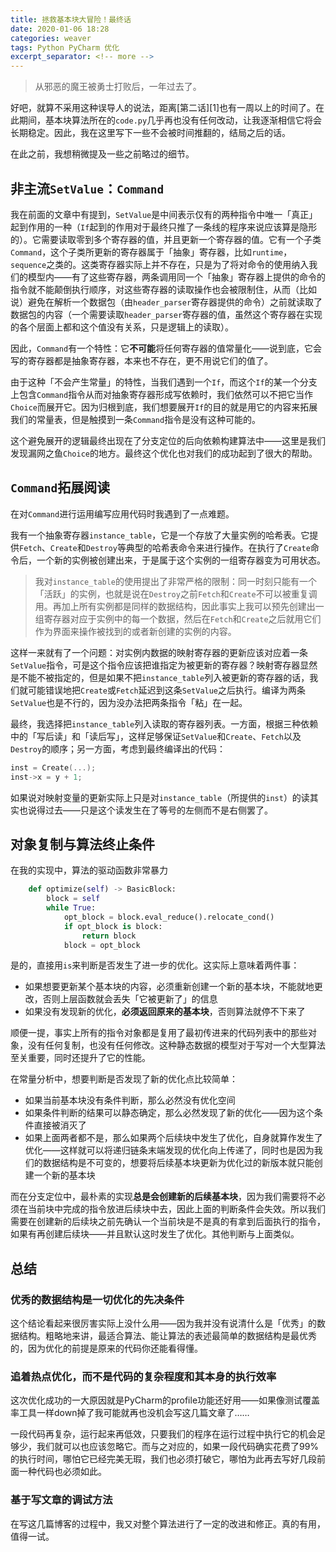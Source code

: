 ```yaml
---
title: 拯救基本块大冒险！最终话
date: 2020-01-06 18:28
categories: weaver
tags: Python PyCharm 优化
excerpt_separator: <!-- more -->
---
```


> 从邪恶的魔王被勇士打败后，一年过去了。

好吧，就算不采用这种误导人的说法，距离[第二话][1]也有一周以上的时间了。在此期间，基本块算法所在的`code.py`几乎再也没有任何改动，让我逐渐相信它将会长期稳定。因此，我在这里写下一些不会被时间推翻的，结局之后的话。

<!-- more -->

在此之前，我想稍微提及一些之前略过的细节。

## 非主流`SetValue`：`Command`

我在前面的文章中有提到，`SetValue`是中间表示仅有的两种指令中唯一「真正」起到作用的一种（`If`起到的作用对于最终只推了一条线的程序来说应该算是隐形的）。它需要读取零到多个寄存器的值，并且更新一个寄存器的值。它有一个子类`Command`，这个子类所更新的寄存器属于「抽象」寄存器，比如`runtime`，`sequence`之类的。这类寄存器实际上并不存在，只是为了将对命令的使用纳入我们的模型内——有了这些寄存器，两条调用同一个「抽象」寄存器上提供的命令的指令就不能颠倒执行顺序，对这些寄存器的读取操作也会被限制住，从而（比如说）避免在解析一个数据包（由`header_parser`寄存器提供的命令）之前就读取了数据包的内容（一个需要读取`header_parser`寄存器的值，虽然这个寄存器在实现的各个层面上都和这个值没有关系，只是逻辑上的读取）。

因此，`Command`有一个特性：它**不可能**将任何寄存器的值常量化——说到底，它会写的寄存器都是抽象寄存器，本来也不存在，更不用说它们的值了。

由于这种「不会产生常量」的特性，当我们遇到一个`If`，而这个`If`的某一个分支上包含`Command`指令从而对抽象寄存器形成写依赖时，我们依然可以不把它当作`Choice`而展开它。因为归根到底，我们想要展开`If`的目的就是用它的内容来拓展我们的常量表，但是触摸到一条`Command`指令是没有这种可能的。

这个避免展开的逻辑最终出现在了分支定位的后向依赖构建算法中——这里是我们发现漏网之鱼`Choice`的地方。最终这个优化也对我们的成功起到了很大的帮助。

## `Command`拓展阅读

在对`Command`进行运用编写应用代码时我遇到了一点难题。

我有一个抽象寄存器`instance_table`，它是一个存放了大量实例的哈希表。它提供`Fetch`、`Create`和`Destroy`等典型的哈希表命令来进行操作。在执行了`Create`命令后，一个新的实例被创建出来，于是属于这个实例的一组寄存器变为可用状态。

> 我对`instance_table`的使用提出了非常严格的限制：同一时刻只能有一个「活跃」的实例，也就是说在`Destroy`之前`Fetch`和`Create`不可以被重复调用。再加上所有实例都是同样的数据结构，因此事实上我可以预先创建出一组寄存器对应于实例中的每一个数据，然后在`Fetch`和`Create`之后就用它们作为界面来操作被找到的或者新创建的实例的内容。

这样一来就有了一个问题：对实例内数据的映射寄存器的更新应该对应着一条`SetValue`指令，可是这个指令应该把谁指定为被更新的寄存器？映射寄存器显然是不能不被指定的，但是如果不把`instance_table`列入被更新的寄存器的话，我们就可能错误地把`Create`或`Fetch`延迟到这条`SetValue`之后执行。编译为两条`SetValue`也是不行的，因为没办法把两条指令「粘」在一起。

最终，我选择把`instance_table`列入读取的寄存器列表。一方面，根据三种依赖中的「写后读」和「读后写」，这样足够保证`SetValue`和`Create`、`Fetch`以及`Destroy`的顺序；另一方面，考虑到最终编译出的代码：

```c
inst = Create(...);
inst->x = y + 1;
```

如果说对映射变量的更新实际上只是对`instance_table`（所提供的`inst`）的读其实也说得过去——只是这个读发生在了等号的左侧而不是右侧罢了。

## 对象复制与算法终止条件

在我的实现中，算法的驱动函数非常暴力

```python
    def optimize(self) -> BasicBlock:
        block = self
        while True:
            opt_block = block.eval_reduce().relocate_cond()
            if opt_block is block:
                return block
            block = opt_block
```

是的，直接用`is`来判断是否发生了进一步的优化。这实际上意味着两件事：
* 如果想要更新某个基本块的内容，必须重新创建一个新的基本块，不能就地更改，否则上层函数就会丢失「它被更新了」的信息
* 如果没有发现新的优化，**必须返回原来的基本块**，否则算法就停不下来了

顺便一提，事实上所有的指令对象都是复用了最初传进来的代码列表中的那些对象，没有任何复制，也没有任何修改。这种静态数据的模型对于写对一个大型算法至关重要，同时还提升了它的性能。

在常量分析中，想要判断是否发现了新的优化点比较简单：
* 如果当前基本块没有条件判断，那么必然没有优化空间
* 如果条件判断的结果可以静态确定，那么必然发现了新的优化——因为这个条件直接被消灭了
* 如果上面两者都不是，那么如果两个后续块中发生了优化，自身就算作发生了优化——这样就可以将递归链条末端发现的优化向上传递了，同时也是因为我们的数据结构是不可变的，想要将后续基本块更新为优化过的新版本就只能创建一个新的基本块

而在分支定位中，最朴素的实现**总是会创建新的后续基本块**，因为我们需要将不必须在当前块中完成的指令放进后续块中去，因此上面的判断条件会失效。所以我们需要在创建新的后续块之前先确认一个当前块是不是真的有拿到后面执行的指令，如果有再创建后续块——并且默认这时发生了优化。其他判断与上面类似。

## 总结

### 优秀的数据结构是一切优化的先决条件

这个结论看起来很厉害实际上没什么用——因为我并没有说清什么是「优秀」的数据结构。粗略地来讲，最适合算法、能让算法的表述最简单的数据结构是最优秀的，因为优化的前提是原来的代码你还能看得懂。

### 追着热点优化，而不是代码的复杂程度和其本身的执行效率

这次优化成功的一大原因就是PyCharm的profile功能还好用——如果像测试覆盖率工具一样down掉了我可能就再也没机会写这几篇文章了……

一段代码再复杂，运行起来再低效，只要我们的程序在运行过程中执行它的机会足够少，我们就可以也应该忽略它。而与之对应的，如果一段代码确实花费了99%的执行时间，哪怕它已经完美无瑕，我们也必须打破它，哪怕为此再去写好几段前面一种代码也必须如此。

### 基于写文章的调试方法

在写这几篇博客的过程中，我又对整个算法进行了一定的改进和修正。真的有用，值得一试。